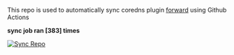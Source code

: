 This repo is used to automatically sync coredns plugin [forward](https://github.com/QZLin/forward) using Github Actions

**sync job ran [383] times**

[![Sync Repo](https://github.com/QZLin/coredns-extract/actions/workflows/sync.yaml/badge.svg)](https://github.com/QZLin/coredns-extract/actions/workflows/sync.yaml)

